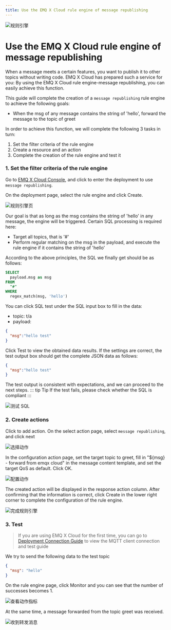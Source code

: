 ```yaml
---
title: Use the EMQ X Cloud rule engine of message republishing
---
```


![规则引擎](./_assets/web_hook.jpg)

# Use the EMQ X Cloud rule engine of message republishing

When a message meets a certain features, you want to publish it to other topics without writing code. EMQ X Cloud has prepared such a service for you: By using the EMQ X Cloud rule engine-message republishing, you can easily achieve this function.

This guide will complete the creation of a `message republishing` rule engine to achieve the following goals:

* When the msg of any message contains the string of 'hello', forward the message to the topic of greet 

In order to achieve this function, we will complete the following 3 tasks in turn:

1. Set the filter criteria of the rule engine
2. Create a resource and an action
3. Complete the creation of the rule engine and test it

### 1. Set the filter criteria of the rule engine

Go to [EMQ X Cloud Console](https://cloud.emqx.io/console/), and click to enter the deployment to use `message republishing`.

On the deployment page, select the rule engine and click Create.

![规则引擎页](./_assets/view_rule_engine.png)

Our goal is that as long as the msg contains the string of 'hello'  in any message, the engine will be triggered. Certain SQL processing is required here:

* Target all topics, that is '#'
* Perform regular matching on the msg in the payload, and execute the rule engine if it contains the string of 'hello'

According to the above principles, the SQL we finally get should be as follows:

```sql
SELECT
  payload.msg as msg
FROM
  "#"
WHERE  
  regex_match(msg, 'hello')
```
You can click SQL test under the SQL input box to fill in the data:

* topic: t/a
* payload:
```json
{
  "msg":"hello test"
}
```
Click Test to view the obtained data results. If the settings are correct, the test output box should get the complete JSON data as follows:

```json
{
  "msg":"hello test"
}
```

The test output is consistent with expectations, and we can proceed to the next steps.
::: tip Tip
If the test fails, please check whether the SQL is compliant
:::

![测试 SQL](./_assets/republish_SQL_setting.png)

### 2. Create actions

Click to add action. On the select action page, select `message republishing`, and click next

![选择动作](./_assets/add_republish_action01.png)

In the configuration action page, set the target topic to greet, fill in "${msg} - forward from emqx cloud" in the message content template, and set the target QoS as default. Click OK.

![配置动作](./_assets/add_republish_action02.png)

The created action will be displayed in the response action column. After confirming that the information is correct, click Create in the lower right corner to complete the configuration of the rule engine.

![完成规则引擎](./_assets/add_republish_action03.png)

### 3. Test

>If you are using EMQ X Cloud for the first time, you can go to [Deployment Connection Guide](../../connect_to_deployments/README.md) to view the MQTT client connection and test guide

We try to send the following data to the test topic

```json
{
  "msg": "hello"
}
```
On the rule engine page, click Monitor and you can see that the number of successes becomes 1.

![查看动作指标](./_assets/add_republish_action04.png)

At the same time, a message forwarded from the topic greet was received.

![收到转发消息](./_assets/add_republish_action05.png)

